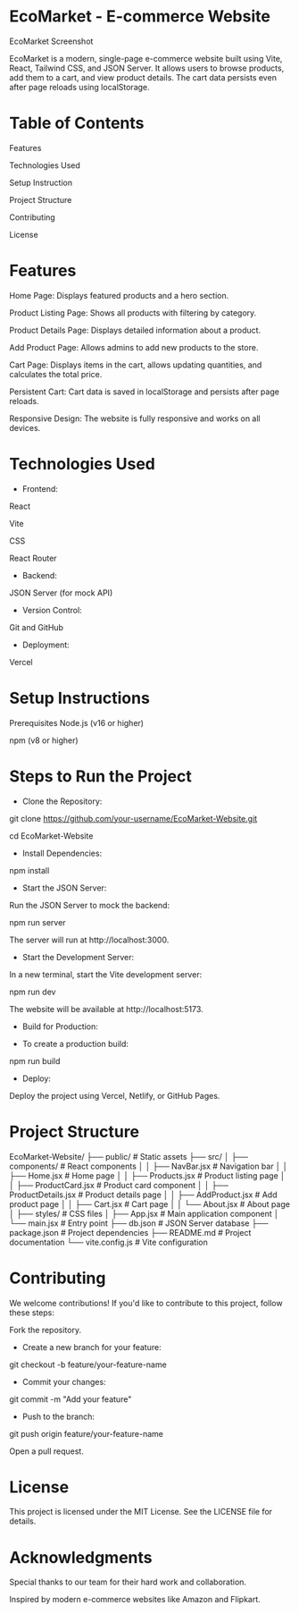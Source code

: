 # EcoMarket - E-commerce Website

EcoMarket Screenshot <!--![alt text](image.png) ![alt text](image-1.png)-->

EcoMarket is a modern, single-page e-commerce website built using Vite, React, Tailwind CSS, and JSON Server. It allows users to browse products, add them to a cart, and view product details. The cart data persists even after page reloads using localStorage.

# Table of Contents

Features

Technologies Used

Setup Instruction

Project Structure

Contributing

License

# Features

Home Page: Displays featured products and a hero section.

Product Listing Page: Shows all products with filtering by category.

Product Details Page: Displays detailed information about a product.

Add Product Page: Allows admins to add new products to the store.

Cart Page: Displays items in the cart, allows updating quantities, and calculates the total price.

Persistent Cart: Cart data is saved in localStorage and persists after page reloads.

Responsive Design: The website is fully responsive and works on all devices.

# Technologies Used

* Frontend:

React

Vite

 CSS

React Router

* Backend:

JSON Server (for mock API)

* Version Control:

Git and GitHub

* Deployment:

Vercel

# Setup Instructions

Prerequisites
Node.js (v16 or higher)

npm (v8 or higher)

# Steps to Run the Project

* Clone the Repository:

git clone https://github.com/your-username/EcoMarket-Website.git

cd EcoMarket-Website

* Install Dependencies:

npm install

* Start the JSON Server:

Run the JSON Server to mock the backend:

npm run server

The server will run at http://localhost:3000.

* Start the Development Server:

In a new terminal, start the Vite development server:

npm run dev

The website will be available at http://localhost:5173.

* Build for Production:

* To create a production build:

npm run build

* Deploy:

Deploy the project using Vercel, Netlify, or GitHub Pages.

# Project Structure

EcoMarket-Website/
├── public/                  # Static assets
├── src/
│   ├── components/          # React components
│   │   ├── NavBar.jsx       # Navigation bar
│   │   ├── Home.jsx         # Home page
│   │   ├── Products.jsx     # Product listing page
│   │   ├── ProductCard.jsx  # Product card component
│   │   ├── ProductDetails.jsx # Product details page
│   │   ├── AddProduct.jsx   # Add product page
│   │   ├── Cart.jsx         # Cart page
│   │   └── About.jsx        # About page
│   ├── styles/              # CSS files
│   ├── App.jsx              # Main application component
│   └── main.jsx             # Entry point
├── db.json                  # JSON Server database
├── package.json             # Project dependencies
├── README.md                # Project documentation
└── vite.config.js           # Vite configuration

# Contributing

We welcome contributions! If you'd like to contribute to this project, follow these steps:

Fork the repository.

* Create a new branch for your feature:

git checkout -b feature/your-feature-name

* Commit your changes:

git commit -m "Add your feature"

* Push to the branch:

git push origin feature/your-feature-name

Open a pull request.

# License

This project is licensed under the MIT License. See the LICENSE file for details.

# Acknowledgments

Special thanks to our team for their hard work and collaboration.

Inspired by modern e-commerce websites like Amazon and Flipkart.